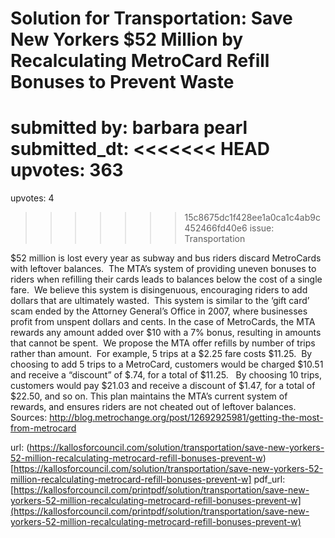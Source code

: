 # Solution for Transportation: Save New Yorkers $52 Million by Recalculating MetroCard Refill Bonuses to Prevent Waste #

submitted by: barbara pearl
submitted_dt: 
<<<<<<< HEAD
upvotes: 363
=======
upvotes: 4
>>>>>>> 15c8675dc1f428ee1a0ca1c4ab9c452466fd40e6
issue: Transportation

$52 million is lost every year as subway and bus riders discard MetroCards with leftover balances. 
The MTA’s system of providing uneven bonuses to riders when refilling their cards leads to balances below the cost of a single fare.  We believe this system is disingenuous, encouraging riders to add dollars that are ultimately wasted.  This system is similar to the ‘gift card’ scam ended by the Attorney General’s Office in 2007, where businesses profit from unspent dollars and cents.
In the case of MetroCards, the MTA rewards any amount added over $10 with a 7% bonus, resulting in amounts that cannot be spent.  We propose the MTA offer refills by number of trips rather than amount.  For example, 5 trips at a $2.25 fare costs $11.25.  By choosing to add 5 trips to a MetroCard, customers would be charged $10.51 and receive a “discount” of $.74, for a total of $11.25.   By choosing 10 trips, customers would pay $21.03 and receive a discount of $1.47, for a total of $22.50, and so on.
This plan maintains the MTA’s current system of rewards, and ensures riders are not cheated out of leftover balances.
Sources: http://blog.metrochange.org/post/12692925981/getting-the-most-from-metrocard

url: (https://kallosforcouncil.com/solution/transportation/save-new-yorkers-52-million-recalculating-metrocard-refill-bonuses-prevent-w)[https://kallosforcouncil.com/solution/transportation/save-new-yorkers-52-million-recalculating-metrocard-refill-bonuses-prevent-w]
pdf_url: [https://kallosforcouncil.com/printpdf/solution/transportation/save-new-yorkers-52-million-recalculating-metrocard-refill-bonuses-prevent-w](https://kallosforcouncil.com/printpdf/solution/transportation/save-new-yorkers-52-million-recalculating-metrocard-refill-bonuses-prevent-w)